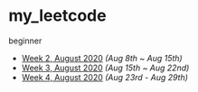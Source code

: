 # my_leetcode

beginner

- [Week 2, August 2020](https://www.ltzhou.com/lc-2008/) *(Aug 8th ~ Aug 15th)*
- [Week 3, August 2020](https://www.ltzhou.com/lc-2008-3/) *(Aug 15th ~ Aug 22nd)*
- [Week 4, August 2020](https://www.ltzhou.com/lc-2008-4/) *(Aug 23rd - Aug 29th)*